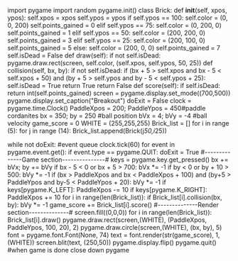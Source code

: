 import pygame
import random
pygame.init()
class Brick:
    def __init__(self, xpos, ypos):
        self.xpos = xpos
        self.ypos = ypos
        if self.ypos == 100:
            self.color = (0, 0, 200)
            self.points_gained = 0
        elif self.ypos == 75:
            self.color = (0, 200, 0)
            self.points_gained = 1
        elif self.ypos == 50:
            self.color = (200, 200, 0)
            self.points_gained = 3
        elif self.ypos == 25:
            self.color = (200, 100, 0)
            self.points_gained = 5
        else:
            self.color = (200, 0, 0)
            self.points_gained = 7
        self.isDead = False
    def draw(self):
        if not self.isDead:
            pygame.draw.rect(screen, self.color, (self.xpos, self.ypos, 50, 25))
    def collision(self, bx, by):
        if not self.isDead:
            if (bx + 5 > self.xpos and bx - 5 < self.xpos + 50) and (by + 5 > self.ypos and by - 5 < self.ypos + 25):
                self.isDead = True
                return True
        return False
    def score(self):
        if self.isDead:
            return int(self.points_gained)
screen = pygame.display.set_mode((700,500))
pygame.display.set_caption("Breakout")
doExit = False
clock = pygame.time.Clock()
PaddleXpos = 200; PaddleYpos = 450#paddle cordanites
bx = 350; by = 250 #ball position
bVx = 4; bVy = -4 #ball velocity
game_score = 0
WHITE = (255,255,255)
Brick_list = []
for i in range (5):
    for j in range (14):
        Brick_list.append(Brick(j*50,i*25))

while not doExit: #event queue 
    clock.tick(60)
    for event in pygame.event.get():
        if event.type == pygame.QUIT:
            doExit = True
    #--------------Game section---------------#
    keys = pygame.key.get_pressed()
    bx += bVx; by += bVy
    if bx - 5 < 0 or bx + 5 > 700:
        bVx *= -1
    if by < 0 or by + 10 > 500:
        bVy *= -1
    if (bx > PaddleXpos and bx < PaddleXpos + 100) and (by+5 > PaddleYpos and by-5 < PaddleYpos + 20):
        bVy *= -1
    if keys[pygame.K_LEFT]: PaddleXpos -= 10
    if keys[pygame.K_RIGHT]: PaddleXpos += 10
    for i in range(len(Brick_list)):
        if Brick_list[i].collision(bx, by):
            bVy *= -1
            game_score += Brick_list[i].score()
    #--------------Render section--------------#
    screen.fill((0,0,0))
    for i in range(len(Brick_list)):
        Brick_list[i].draw()
    pygame.draw.rect(screen,(WHITE), (PaddleXpos, PaddleYpos, 100, 20), 2)
    pygame.draw.circle(screen,(WHITE), (bx, by), 5)
    font = pygame.font.Font(None, 74)
    text = font.render(str(game_score), 1,(WHITE))
    screen.blit(text, (250,50))
    pygame.display.flip()
pygame.quit() #when game is done close down pygame
    
